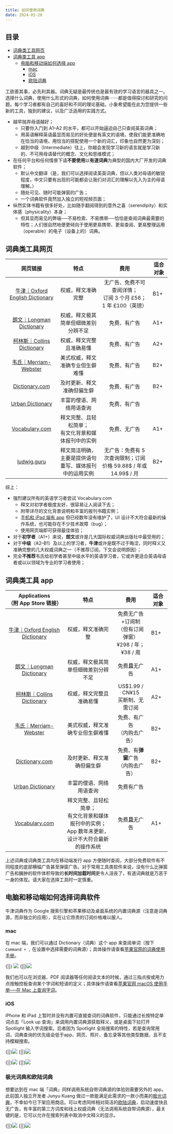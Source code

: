 ```yaml
---
title: 如何使用词典
date: 2024-03-28
---
```


## 目录

- [词典类工具网页](https://minielephant.net/how-to-use-dictionaries/#web)
- [词典类工具 app](https://minielephant.net/how-to-use-dictionaries/#apps)
	- [电脑和移动端如何选择 app](https://minielephant.net/how-to-use-dictionaries/#mac-ios)
		- [mac](https://minielephant.net/how-to-use-dictionaries/#mac)
		- [iOS](https://minielephant.net/how-to-use-dictionaries/#iOS)
		- [欧陆词典](https://minielephant.net/how-to-use-dictionaries/#eudic)

工欲善其事，必先利其器。词典无疑是最传统也是最有效的学习语言的器具之一。选择什么词典，使用什么形式的词典，如何使用词典⋯⋯都是值得探讨和研究的问题。每个学习者都有自己的喜好和不同的理论基础，小象希望能在此为您提供一些新的工具，独到的建议，以及广泛适用的实践方式。

- 越早抛弃母语越好；
	- 只要你入门到 A1–A2 的水平，都可以开始逼迫自己只查阅英英词典；
	- 用英语解释英语最显而易见的好处便是有英文的语境，使我们能更准确地在恰当的语境，用恰当的搭配使用一个新的词汇，印象也自然更为深刻；　
	- 越到中级（Intermediate）往上，你越会发现学习新的语言就是学习新的、不可用母语替代的概念、文化和思维模式；
- 在任何平台和任何情景下请**不要使用**以**有道词典**为典型的国内大厂开发的词典软件；
	- 默认中文翻译（是，我们可以选择阅读英英词典，但以人类对母语的敏锐程度，中文只要有出现的可能都会让我们对词汇的理解以先入为主的母语理解。）
	- 随处可见、随时可能弹窗的广告；
	- 一个词典软件竟然加入独立的短视频页面；
- 纵然实体书籍有很多好处，比如随手翻阅得到的意外之喜（serendipity）和实体感（physicality）本身；
	- 但其显而易见的弊端──不易检索、不易携带──恰恰是查阅词典最需要的特性；人们很自然地便更倾向于使用更易携带、更易查阅、更易整理运用（operable）的电子（设备上的）词典。

## 词典类工具网页


|                             网页链接                             |              特点               |                      费用                       | 适合对象 |
| :----------------------------------------------------------: | :---------------------------: | :-------------------------------------------: | ---- |
|     [牛津｜Oxford English Dictionary](https://www.oed.com/)     |           权威，释文准确完整           | 无广告、免费不可查阅详情；<br>订阅 3 个月 £56；<br>1 年 £100（英镑） | B1+  |
|    [朗文｜Longman Dictionary](https://www.ldoceonline.com/)     |      权威，释文极其简单但细微差别分辨不足       |                    免费、有广告                     | A1+  |
| [柯林斯｜Collins Dictionary](https://www.collinsdictionary.com/) |         权威，释文完整且准确易懂          |                    免费、有广告                     | A2+  |
|    [韦氏｜Merriam-Webster](https://www.merriam-webster.com)     |       美式权威，释文准确专业但生僻难懂        |                    免费、有广告                     | B2+  |
|        [Dictionary.com](https://www.dictionary.com/)         |         及时更新、释文准确但偏生僻         |                    免费、有广告                     | B2+  |
|     [Urban Dictionary](https://www.urbandictionary.com/)     |         丰富的俚语、网络用语查询          |                    免费、有广告                     |      |
|   [Vocabulary.com](https://www.vocabulary.com/dictionary)    | 释文完整、且轻松简单；<br>有文化背景和媒体报刊中的实例 |                    免费、无广告                     | A1+  |
|           [ludwig.guru](https://app.ludwig.guru/s)           |  释文简洁明确，主要是提供语句重写、媒体报刊中的运用实例  |  无广告：免费有 5 次查询限制；订阅价格 59.88$ / 年或14.99$ / 月   | B2+  |

综上：
- 强烈建议所有的英语学习者尝试 Vocabulary.com
	- 释文对初学者极度友好，很容易让人阅读下去；
	- 附带详尽的文化背景说明和丰富的报刊书籍实例；
	- [手机和 iPad 端有 app](https://www.vocabulary.com/app/) 但已经数年没有维护了，UI 设计不大符合最新的操作系统，也可能存在不少技术故障（bug）；
	- 使用网页端即可获得最佳体验；
- 对于**初学者**（A1+）来说，**朗文**或许是几大国际权威词典出版社中最受用的；
- 对于**中级**（A2–B1）及以上的学习者，**牛津**或许是既不过于晦涩，同时释义又准确完整的几大权威词典之一（不推荐订阅，下文会说明原因）；
- 完全**不推荐**韦氏给初学者甚至中级水平的英语学习者，它或许更适合英语母语者或以以领域为专业的学习者使用；

## 词典类工具 app

|                                    Applications<br>（附 App Store 链接）                                     |                            特点                             |                    费用                     | 适合对象 |
| :--------------------------------------------------------------------------------------------: | :-------------------------------------------------------: | :---------------------------------------: | ---- |
|                      [牛津｜Oxford English Dictionary](https://www.oed.com/)                      |                         权威，释文准确完整                         | 免费无广告+订阅制<br>（但有订阅弹窗）<br>¥298 / 年；¥38 / 周 | B1+  |
| [朗文｜Longman Dictionary](https://apps.apple.com/app/longman-dictionary-of-english/id597492646)  |                    权威，释文极其简单但细微差别分辨不足                     |                免费**且**无广告                 | A1+  |
| [柯林斯｜Collins Dictionary](https://apps.apple.com/us/app/collins-english-dictionary/id925289270) |                       权威，释文完整且准确易懂                        |        US$1.99 / CN¥15<br>买断制、无需订阅        | A2+  |
|    [韦氏｜Merriam-Webster](https://apps.apple.com/app/merriam-webster-dictionary/id399452287)     |                     美式权威，释文准确专业但生僻难懂                      |             免费、有广告<br>（内购去广告）             | B2+  |
|     [Dictionary.com](https://apps.apple.com/app/dictionary-com-english-words/id308750436)      |                       及时更新、释文准确但偏生僻                       |          免费、有**弹窗**广告<br>（内购去广告）          | B2+  |
|          [Urban Dictionary](https://apps.apple.com/app/urban-dictionary/id584986228)           |                       丰富的俚语、网络用语查询                        |                 免费有广告<br>                 |      |
|            [Vocabulary.com](https://apps.apple.com/app/vocabulary-com/id815218412)             | 释文完整、且轻松简单；<br>有文化背景和媒体报刊中的实例；<br>App 数年未更新，设计不大符合最新的操作系统 |                免费**且**无广告                 | A1+  |

上述词典或词典类工具均在移动端发行 app 方便随时查阅，大部分免费软件有不同程度的底部横幅广告甚至弹窗广告。对于常用工具类软件来说，没有什么比弹窗广告和臃肿的软件体积导致的**长时间加载时间**更令人沮丧了，有道词典就是万恶于一身的体现。请大家在选择工具时一定慎重。

## 电脑和移动端如何选择词典软件

牛津词典作为 Google 搜索引擎和苹果移动及桌面系统的内置词典源（注意是词典源，而非独立的应用），实在让它昂贵的订阅价格难以服人。

### mac

在 mac 端，我们可以通过 Dictionary（词典）这个 app 来查阅单词（按下 `Command + ,` 在设置中选择需要的词典源）；具体操作请查看[苹果官网的词典使用手册](https://support.apple.com/zh-cn/guide/dictionary/welcome/mac)。

{||} ![](https://mini-elephant-1318622621.cos.ap-chongqing.myqcloud.com/2024/03/28/SCR-20240328-nzu.png)
{||}![](https://mini-elephant-1318622621.cos.ap-chongqing.myqcloud.com/2024/03/28/SCR-20240328-nvj.png)

我们也可以在浏览器、PDF 阅读器等任何阅读文本的时候，通过三指点按或用力点按触控板查询某个字词和短语的定义；具体操作请查看[苹果官网 macOS 使用手册──在 Mac 上查询字词](https://support.apple.com/zh-cn/guide/mac-help/mchl3983326c/mac)。

### iOS

iPhone 和 iPad 上暂时并没有内置可直接查词的词典软件，只能通过长按特定单词点击「Look up 查询」来调用内置词典源获取释义，或是桌面下拉打开 Spotlight 输入字词搜索。后者因为 Spotlight 全局搜索的特性，若是查询常用词，词典查询的优先级会低于app、网页、照片、备忘录等其他类型数据，且不支持模糊搜索。

{||}![](https://mini-elephant-1318622621.cos.ap-chongqing.myqcloud.com/2024/03/28/IMG_1506.PNG)
{||}![](https://mini-elephant-1318622621.cos.ap-chongqing.myqcloud.com/2024/03/28/IMG_1507.PNG)

{||}![](https://mini-elephant-1318622621.cos.ap-chongqing.myqcloud.com/2024/03/28/IMG_1505.PNG)
{||}![](https://mini-elephant-1318622621.cos.ap-chongqing.myqcloud.com/2024/03/28/IMG_1508.PNG)

### 极光词典和欧陆词典

想要达到在 mac 端「词典」同样调用系统自带词典源的体验则需要另外的 app。此前国人独立开发者 Junyu Kuang 做过一款能满足此需求的一款小而美的[极光词典](https://sspai.com/post/36050)，不幸如今已下架应用商店。可以考虑同样相对简洁的[欧陆词典](https://www.eudic.net/v4/en/app/eudic)，启动速度快且无广告，有丰富的第三方词库和线上权威词典（无法调用系统自带词典源），最关键的是，它可以允许在搜索列表中取消中文释义的显示。

{||}![](https://mini-elephant-1318622621.cos.ap-chongqing.myqcloud.com/2024/03/28/IMG_1510.PNG)
{||}![](https://mini-elephant-1318622621.cos.ap-chongqing.myqcloud.com/2024/03/28/IMG_1512.PNG)